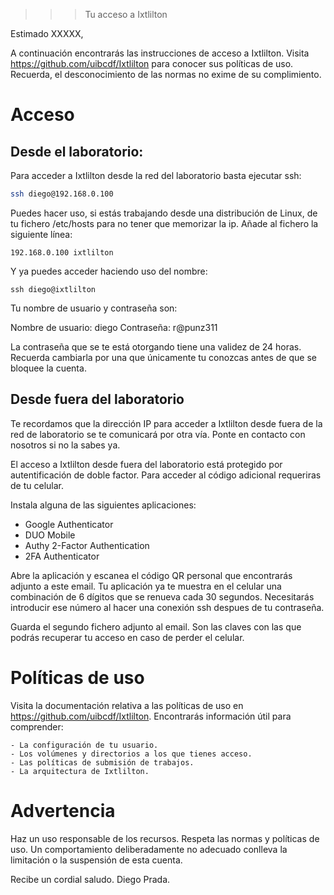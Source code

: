 >>> Tu acceso a Ixtlilton

Estimado XXXXX,

A continuación encontrarás las instrucciones de acceso a Ixtlilton. 
Visita https://github.com/uibcdf/Ixtlilton para conocer sus políticas de uso.
Recuerda, el desconocimiento de las normas no exime de su complimiento.

# Acceso

## Desde el laboratorio:

Para acceder a Ixtlilton desde la red del laboratorio basta ejecutar ssh:

```bash
ssh diego@192.168.0.100
```

Puedes hacer uso, si estás trabajando desde una distribución de Linux, de tu fichero
/etc/hosts para no tener que memorizar la ip. Añade al fichero la siguiente línea:

```
192.168.0.100 ixtlilton
```

Y ya puedes acceder haciendo uso del nombre:

```
ssh diego@ixtlilton
```

Tu nombre de usuario y contraseña son:

Nombre de usuario: diego
Contraseña: r@punz311

La contraseña que se te está otorgando tiene una validez de 24 horas. Recuerda cambiarla por una
que únicamente tu conozcas antes de que se bloquee la cuenta.

## Desde fuera del laboratorio

Te recordamos que la dirección IP para acceder a Ixtlilton desde fuera de la red de laboratorio se
te comunicará por otra vía. Ponte en contacto con nosotros si no la sabes ya.

El acceso a Ixtlilton desde fuera del laboratorio está protegido por autentificación de doble factor.
Para acceder al código adicional requeriras de tu celular.

Instala alguna de las siguientes aplicaciones:
- Google Authenticator 
- DUO Mobile
- Authy 2-Factor Authentication
- 2FA Authenticator

Abre la aplicación y escanea el código QR personal que encontrarás adjunto a este email.
Tu aplicación ya te muestra en el celular una combinación de 6 dígitos que se renueva cada 30
segundos. Necesitarás introducir ese número al hacer una conexión ssh despues de tu contraseña.

Guarda el segundo fichero adjunto al email. Son las claves con las que podrás recuperar tu acceso
en caso de perder el celular.

# Políticas de uso

Visita la documentación relativa a las políticas de uso en https://github.com/uibcdf/Ixtlilton.
Encontrarás información útil para comprender:

	- La configuración de tu usuario.
	- Los volúmenes y directorios a los que tienes acceso.
	- Las políticas de submisión de trabajos.
	- La arquitectura de Ixtlilton.

# Advertencia

Haz un uso responsable de los recursos.
Respeta las normas y políticas de uso.
Un comportamiento deliberadamente no adecuado conlleva la limitación o la suspensión de esta
cuenta.

Recibe un cordial saludo.
Diego Prada.
